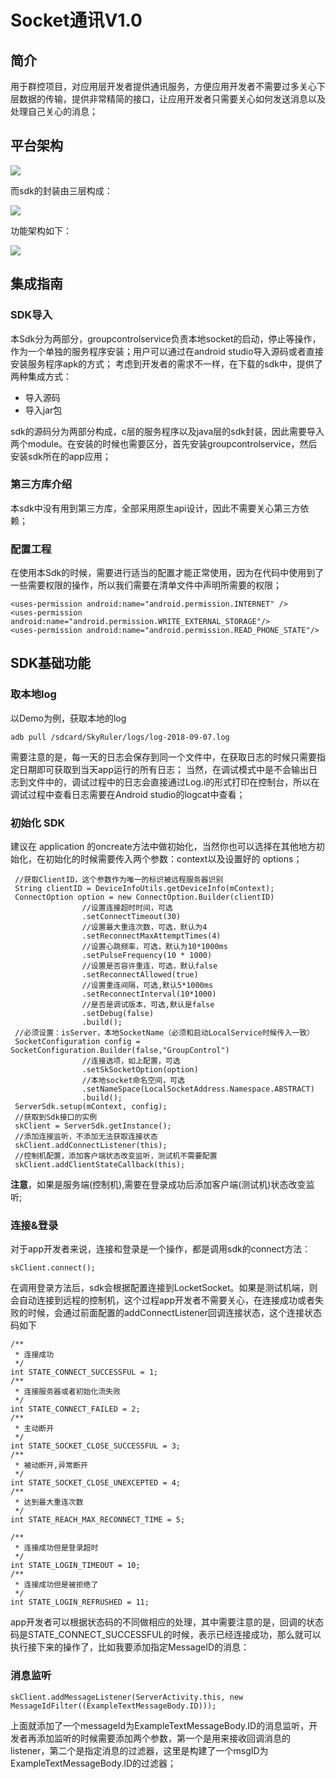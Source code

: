 # Socket通讯V1.0

## 简介
用于群控项目，对应用层开发者提供通讯服务，方便应用开发者不需要过多关心下层数据的传输，提供非常精简的接口，让应用开发者只需要关心如何发送消息以及处理自己关心的消息；

## 平台架构
![](img/架构1.jpg)

而sdk的封装由三层构成：

![](img/socket.jpg)

功能架构如下：

![](img/功能.jpg)

## 集成指南

### SDK导入
本Sdk分为两部分，groupcontrolservice负责本地socket的启动，停止等操作，作为一个单独的服务程序安装；用户可以通过在android studio导入源码或者直接安装服务程序apk的方式；
考虑到开发者的需求不一样，在下载的sdk中，提供了两种集成方式：

- 导入源码
- 导入jar包

sdk的源码分为两部分构成，c层的服务程序以及java层的sdk封装，因此需要导入两个module。在安装的时候也需要区分，首先安装groupcontrolservice，然后安装sdk所在的app应用；

### 第三方库介绍
本sdk中没有用到第三方库，全部采用原生api设计，因此不需要关心第三方依赖；

### 配置工程
在使用本Sdk的时候，需要进行适当的配置才能正常使用，因为在代码中使用到了一些需要权限的操作，所以我们需要在清单文件中声明所需要的权限；

    <uses-permission android:name="android.permission.INTERNET" />
    <uses-permission android:name="android.permission.WRITE_EXTERNAL_STORAGE"/>
    <uses-permission android:name="android.permission.READ_PHONE_STATE"/>

## SDK基础功能

### 取本地log
以Demo为例，获取本地的log

    adb pull /sdcard/SkyRuler/logs/log-2018-09-07.log

需要注意的是，每一天的日志会保存到同一个文件中，在获取日志的时候只需要指定日期即可获取到当天app运行的所有日志；
当然，在调试模式中是不会输出日志到文件中的，调试过程中的日志会直接通过Log.i的形式打印在控制台，所以在调试过程中查看日志需要在Android studio的logcat中查看；

### 初始化 SDK
建议在 application 的oncreate方法中做初始化，当然你也可以选择在其他地方初始化，在初始化的时候需要传入两个参数：context以及设置好的 options；

     //获取ClientID，这个参数作为唯一的标识被远程服务器识别
     String clientID = DeviceInfoUtils.getDeviceInfo(mContext);
     ConnectOption option = new ConnectOption.Builder(clientID)
                    //设置连接超时时间，可选
                    .setConnectTimeout(30)
                    //设置最大重连次数，可选，默认为4
                    .setReconnectMaxAttemptTimes(4)
                    //设置心跳频率，可选，默认为10*1000ms
                    .setPulseFrequency(10 * 1000)
                    //设置是否容许重连，可选，默认false
                    .setReconnectAllowed(true)
                    //设置重连间隔，可选,默认5*1000ms
                    .setReconnectInterval(10*1000)
                    //是否是调试版本，可选,默认是false
                    .setDebug(false)
                    .build();
     //必须设置：isServer，本地SocketName（必须和启动LocalService时候传入一致）
     SocketConfiguration config = SocketConfiguration.Builder(false,"GroupControl")
                    //连接选项，如上配置，可选
                    .setSkSocketOption(option)
                    //本地socket命名空间，可选
                    .setNameSpace(LocalSocketAddress.Namespace.ABSTRACT)
                    .build();
     ServerSdk.setup(mContext, config);
     //获取到Sdk接口的实例
     skClient = ServerSdk.getInstance();
     //添加连接监听，不添加无法获取连接状态
     skClient.addConnectListener(this);
     //控制机配置，添加客户端状态改变监听，测试机不需要配置
     skClient.addClientStateCallback(this);

**注意**，如果是服务端(控制机),需要在登录成功后添加客户端(测试机)状态改变监听;

### 连接&登录
对于app开发者来说，连接和登录是一个操作，都是调用sdk的connect方法：

    skClient.connect();

在调用登录方法后，sdk会根据配置连接到LocketSocket。如果是测试机端，则会自动连接到远程的控制机，这个过程app开发者不需要关心，在连接成功或者失败的时候，会通过前面配置的addConnectListener回调连接状态，这个连接状态码如下

    /**
     * 连接成功
     */
    int STATE_CONNECT_SUCCESSFUL = 1;
    /**
     * 连接服务器或者初始化流失败
     */
    int STATE_CONNECT_FAILED = 2;
    /**
     * 主动断开
     */
    int STATE_SOCKET_CLOSE_SUCCESSFUL = 3;
    /**
     * 被动断开,异常断开
     */
    int STATE_SOCKET_CLOSE_UNEXCEPTED = 4;
    /**
     * 达到最大重连次数
     */
    int STATE_REACH_MAX_RECONNECT_TIME = 5;

    /**
     * 连接成功但是登录超时
     */
    int STATE_LOGIN_TIMEOUT = 10;
    /**
     * 连接成功但是被拒绝了
     */
    int STATE_LOGIN_REFRUSHED = 11;

app开发者可以根据状态码的不同做相应的处理，其中需要注意的是，回调的状态码是STATE_CONNECT_SUCCESSFUL的时候，表示已经连接成功，那么就可以执行接下来的操作了，比如我要添加指定MessageID的消息：

### 消息监听

    skClient.addMessageListener(ServerActivity.this, new MessageIdFilter((ExampleTextMessageBody.ID)));

上面就添加了一个messageId为ExampleTextMessageBody.ID的消息监听，开发者再添加监听的时候需要添加两个参数，第一个是用来接收回调消息的listener，第二个是指定消息的过滤器，这里是构建了一个msgID为ExampleTextMessageBody.ID的过滤器；










